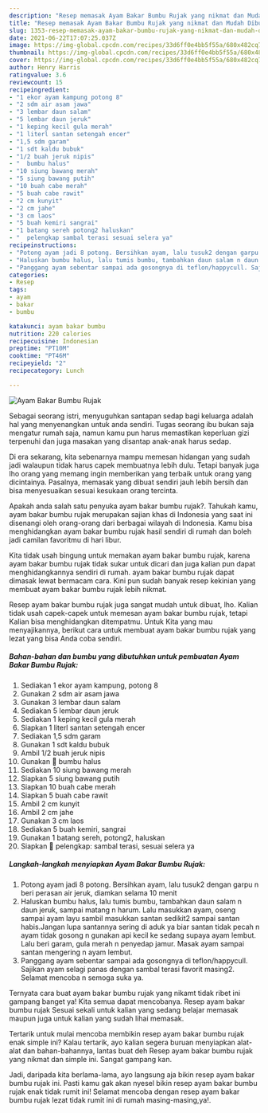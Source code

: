 ```yaml
---
description: "Resep memasak Ayam Bakar Bumbu Rujak yang nikmat dan Mudah Dibuat"
title: "Resep memasak Ayam Bakar Bumbu Rujak yang nikmat dan Mudah Dibuat"
slug: 1353-resep-memasak-ayam-bakar-bumbu-rujak-yang-nikmat-dan-mudah-dibuat
date: 2021-06-22T17:07:25.037Z
image: https://img-global.cpcdn.com/recipes/33d6ff0e4bb5f55a/680x482cq70/ayam-bakar-bumbu-rujak-foto-resep-utama.jpg
thumbnail: https://img-global.cpcdn.com/recipes/33d6ff0e4bb5f55a/680x482cq70/ayam-bakar-bumbu-rujak-foto-resep-utama.jpg
cover: https://img-global.cpcdn.com/recipes/33d6ff0e4bb5f55a/680x482cq70/ayam-bakar-bumbu-rujak-foto-resep-utama.jpg
author: Henry Harris
ratingvalue: 3.6
reviewcount: 15
recipeingredient:
- "1 ekor ayam kampung potong 8"
- "2 sdm air asam jawa"
- "3 lembar daun salam"
- "5 lembar daun jeruk"
- "1 keping kecil gula merah"
- "1 literl santan setengah encer"
- "1,5 sdm garam"
- "1 sdt kaldu bubuk"
- "1/2 buah jeruk nipis"
- "  bumbu halus"
- "10 siung bawang merah"
- "5 siung bawang putih"
- "10 buah cabe merah"
- "5 buah cabe rawit"
- "2 cm kunyit"
- "2 cm jahe"
- "3 cm laos"
- "5 buah kemiri sangrai"
- "1 batang sereh potong2 haluskan"
- "  pelengkap sambal terasi sesuai selera ya"
recipeinstructions:
- "Potong ayam jadi 8 potong. Bersihkan ayam, lalu tusuk2 dengan garpu n beri perasan air jeruk, diamkan selama 10 menit"
- "Haluskan bumbu halus, lalu tumis bumbu, tambahkan daun salam n daun jeruk, sampai matang n harum. Lalu masukkan ayam, oseng sampai ayam layu sambil masukkan santan sedikit2 sampai santan habis.Jangan lupa santannya sering di aduk ya biar santan tidak pecah n ayam tidak gosong n gunakan api kecil ke sedang supaya ayam lembut. Lalu beri garam, gula merah n penyedap jamur. Masak ayam sampai santan mengering n ayam lembut."
- "Panggang ayam sebentar sampai ada gosongnya di teflon/happycull. Sajikan ayam selagi panas dengan sambal terasi favorit masing2. Selamat mencoba n semoga suka ya."
categories:
- Resep
tags:
- ayam
- bakar
- bumbu

katakunci: ayam bakar bumbu 
nutrition: 220 calories
recipecuisine: Indonesian
preptime: "PT10M"
cooktime: "PT46M"
recipeyield: "2"
recipecategory: Lunch

---
```



![Ayam Bakar Bumbu Rujak](https://img-global.cpcdn.com/recipes/33d6ff0e4bb5f55a/680x482cq70/ayam-bakar-bumbu-rujak-foto-resep-utama.jpg)

Sebagai seorang istri, menyuguhkan santapan sedap bagi keluarga adalah hal yang menyenangkan untuk anda sendiri. Tugas seorang ibu bukan saja mengatur rumah saja, namun kamu pun harus memastikan keperluan gizi terpenuhi dan juga masakan yang disantap anak-anak harus sedap.

Di era  sekarang, kita sebenarnya mampu memesan hidangan yang sudah jadi walaupun tidak harus capek membuatnya lebih dulu. Tetapi banyak juga lho orang yang memang ingin memberikan yang terbaik untuk orang yang dicintainya. Pasalnya, memasak yang dibuat sendiri jauh lebih bersih dan bisa menyesuaikan sesuai kesukaan orang tercinta. 



Apakah anda salah satu penyuka ayam bakar bumbu rujak?. Tahukah kamu, ayam bakar bumbu rujak merupakan sajian khas di Indonesia yang saat ini disenangi oleh orang-orang dari berbagai wilayah di Indonesia. Kamu bisa menghidangkan ayam bakar bumbu rujak hasil sendiri di rumah dan boleh jadi camilan favoritmu di hari libur.

Kita tidak usah bingung untuk memakan ayam bakar bumbu rujak, karena ayam bakar bumbu rujak tidak sukar untuk dicari dan juga kalian pun dapat menghidangkannya sendiri di rumah. ayam bakar bumbu rujak dapat dimasak lewat bermacam cara. Kini pun sudah banyak resep kekinian yang membuat ayam bakar bumbu rujak lebih nikmat.

Resep ayam bakar bumbu rujak juga sangat mudah untuk dibuat, lho. Kalian tidak usah capek-capek untuk memesan ayam bakar bumbu rujak, tetapi Kalian bisa menghidangkan ditempatmu. Untuk Kita yang mau menyajikannya, berikut cara untuk membuat ayam bakar bumbu rujak yang lezat yang bisa Anda coba sendiri.

<!--inarticleads1-->

##### Bahan-bahan dan bumbu yang dibutuhkan untuk pembuatan Ayam Bakar Bumbu Rujak:

1. Sediakan 1 ekor ayam kampung, potong 8
1. Gunakan 2 sdm air asam jawa
1. Gunakan 3 lembar daun salam
1. Sediakan 5 lembar daun jeruk
1. Sediakan 1 keping kecil gula merah
1. Siapkan 1 literl santan setengah encer
1. Sediakan 1,5 sdm garam
1. Gunakan 1 sdt kaldu bubuk
1. Ambil 1/2 buah jeruk nipis
1. Gunakan  🧡 bumbu halus
1. Sediakan 10 siung bawang merah
1. Siapkan 5 siung bawang putih
1. Siapkan 10 buah cabe merah
1. Siapkan 5 buah cabe rawit
1. Ambil 2 cm kunyit
1. Ambil 2 cm jahe
1. Gunakan 3 cm laos
1. Sediakan 5 buah kemiri, sangrai
1. Gunakan 1 batang sereh, potong2, haluskan
1. Siapkan  🧡 pelengkap: sambal terasi, sesuai selera ya




<!--inarticleads2-->

##### Langkah-langkah menyiapkan Ayam Bakar Bumbu Rujak:

1. Potong ayam jadi 8 potong. Bersihkan ayam, lalu tusuk2 dengan garpu n beri perasan air jeruk, diamkan selama 10 menit
1. Haluskan bumbu halus, lalu tumis bumbu, tambahkan daun salam n daun jeruk, sampai matang n harum. Lalu masukkan ayam, oseng sampai ayam layu sambil masukkan santan sedikit2 sampai santan habis.Jangan lupa santannya sering di aduk ya biar santan tidak pecah n ayam tidak gosong n gunakan api kecil ke sedang supaya ayam lembut. Lalu beri garam, gula merah n penyedap jamur. Masak ayam sampai santan mengering n ayam lembut.
1. Panggang ayam sebentar sampai ada gosongnya di teflon/happycull. Sajikan ayam selagi panas dengan sambal terasi favorit masing2. Selamat mencoba n semoga suka ya.




Ternyata cara buat ayam bakar bumbu rujak yang nikamt tidak ribet ini gampang banget ya! Kita semua dapat mencobanya. Resep ayam bakar bumbu rujak Sesuai sekali untuk kalian yang sedang belajar memasak maupun juga untuk kalian yang sudah lihai memasak.

Tertarik untuk mulai mencoba membikin resep ayam bakar bumbu rujak enak simple ini? Kalau tertarik, ayo kalian segera buruan menyiapkan alat-alat dan bahan-bahannya, lantas buat deh Resep ayam bakar bumbu rujak yang nikmat dan simple ini. Sangat gampang kan. 

Jadi, daripada kita berlama-lama, ayo langsung aja bikin resep ayam bakar bumbu rujak ini. Pasti kamu gak akan nyesel bikin resep ayam bakar bumbu rujak enak tidak rumit ini! Selamat mencoba dengan resep ayam bakar bumbu rujak lezat tidak rumit ini di rumah masing-masing,ya!.


